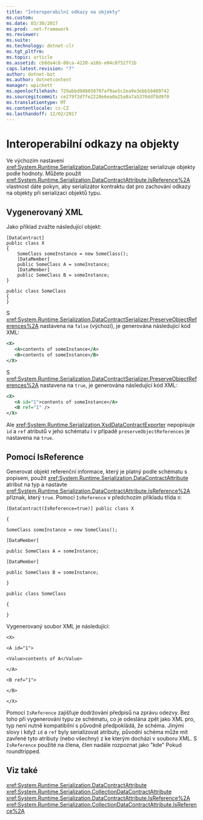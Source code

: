```yaml
---
title: "Interoperabilní odkazy na objekty"
ms.custom: 
ms.date: 03/30/2017
ms.prod: .net-framework
ms.reviewer: 
ms.suite: 
ms.technology: dotnet-clr
ms.tgt_pltfrm: 
ms.topic: article
ms.assetid: cb8da4c8-08ca-4220-a16b-e04c8f527f1b
caps.latest.revision: "7"
author: dotnet-bot
ms.author: dotnetcontent
manager: wpickett
ms.openlocfilehash: 729abbd988050707af9ae5c2ea9e3ebb58489742
ms.sourcegitcommit: ce279f2d7fe2220e6ea0a25a8a7a5370ddf8d9f0
ms.translationtype: MT
ms.contentlocale: cs-CZ
ms.lasthandoff: 12/02/2017
---
```

# <a name="interoperable-object-references"></a>Interoperabilní odkazy na objekty
Ve výchozím nastavení <xref:System.Runtime.Serialization.DataContractSerializer> serializuje objekty podle hodnoty. Můžete použít <xref:System.Runtime.Serialization.DataContractAttribute.IsReference%2A> vlastnost dáte pokyn, aby serializátor kontraktu dat pro zachování odkazy na objekty při serializaci objektů typu.  
  
## <a name="generated-xml"></a>Vygenerovaný XML  
 Jako příklad zvažte následující objekt:  
  
```  
[DataContract]  
public class X  
{  
    SomeClass someInstance = new SomeClass();  
    [DataMember]  
    public SomeClass A = someInstance;  
    [DataMember]  
    public SomeClass B = someInstance;  
}  
  
public class SomeClass   
{  
}  
```  
  
 S <xref:System.Runtime.Serialization.DataContractSerializer.PreserveObjectReferences%2A> nastavena na `false` (výchozí), je generována následující kód XML:  
  
```xml  
<X>  
   <A>contents of someInstance</A>  
   <B>contents of someInstance</B>  
</X>  
```  
  
 S <xref:System.Runtime.Serialization.DataContractSerializer.PreserveObjectReferences%2A> nastavena na `true`, je generována následující kód XML:  
  
```xml  
<X>  
   <A id="1">contents of someInstance</A>  
   <B ref="1" />  
</X>  
```  
  
 Ale <xref:System.Runtime.Serialization.XsdDataContractExporter> nepopisuje `id` a `ref` atributů v jeho schématu i v případě `preserveObjectReferences` je nastavena na `true`.  
  
## <a name="using-isreference"></a>Pomocí IsReference  
 Generovat objekt referenční informace, který je platný podle schématu s popisem, použít <xref:System.Runtime.Serialization.DataContractAttribute> atribut na typ a nastavte <xref:System.Runtime.Serialization.DataContractAttribute.IsReference%2A> příznak, který `true`. Pomocí `IsReference` v předchozím příkladu třída `X`:  
  
 `[DataContract(IsReference=true)] public class X`  
  
 `{`  
  
 `SomeClass someInstance = new SomeClass();`  
  
 `[DataMember]`  
  
 `public SomeClass A = someInstance;`  
  
 `[DataMember]`  
  
 `public SomeClass B = someInstance;`  
  
 `}`  
  
 `public class SomeClass`  
  
 `{`  
  
 `}`  
  
 Vygenerovaný soubor XML je následující:  
  
 `<X>`  
  
 `<A id="1">`  
  
 `<Value>contents of A</Value>`  
  
 `</A>`  
  
 `<B ref="1">`  
  
 `</B>`  
  
 `</X>`  
  
 Pomocí `IsReference` zajišťuje dodržování předpisů na zprávu odezvy. Bez toho při vygenerování typu ze schématu, co je odeslána zpět jako XML pro, typ není nutně kompatibilní s původně předpokládá, že schéma. Jinými slovy i když `id` a `ref` byly serializovat atributy, původní schéma může mít zavřené tyto atributy (nebo všechny) z ke kterým dochází v souboru XML. S `IsReference` použité na člena, člen nadále rozpoznat jako "kde" Pokud roundtripped.  
  
## <a name="see-also"></a>Viz také  
 <xref:System.Runtime.Serialization.DataContractAttribute>  
 <xref:System.Runtime.Serialization.CollectionDataContractAttribute>  
 <xref:System.Runtime.Serialization.DataContractAttribute.IsReference%2A>  
 <xref:System.Runtime.Serialization.CollectionDataContractAttribute.IsReference%2A>
